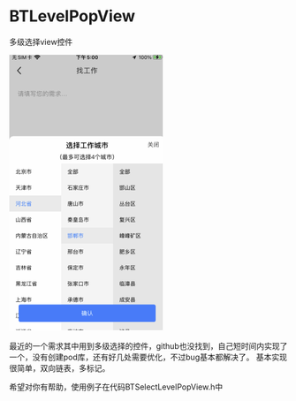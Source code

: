 # BTLevelPopView
多级选择view控件

![MacDown](Resource/header.gif)

最近的一个需求其中用到多级选择的控件，github也没找到，自己短时间内实现了一个，没有创建pod库，还有好几处需要优化，不过bug基本都解决了。
基本实现很简单，双向链表，多标记。

希望对你有帮助，使用例子在代码BTSelectLevelPopView.h中
